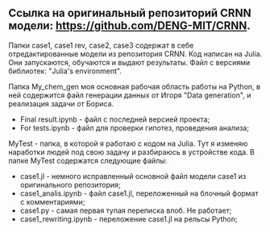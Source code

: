 Ссылка на оригинальный репозиторий CRNN модели: https://github.com/DENG-MIT/CRNN.
---
Папки case1, case1 rev, case2, case3 содержат в себе отредактированные модели из репозитория CRNN. Код написан на Julia. Они запускаются, обучаются и выдают результаты. Файл с версиями библиотек: "Julia's environment". 

Папка My_chem_gen моя основная рабочая область работы на Python, в ней содержится файл генерации данных от Игоря "Data generation", и реализация задачи от Бориса.
* Final result.ipynb - файл с последней версией проекта;
* For tests.ipynb - файл для проверки гипотез, проведения анализа;

MyTest - папка, в которой я работаю с кодом на Julia. Тут я изменяю наработки людей под свою задачу и разбираюсь в устройстве кода. В папке MyTest содержатся следующие файлы:
* case1.jl - немного исправленный основной файл модели case1 из оригинального репозитория;
* case1_analis.ipynb - файл case1.jl, переложенный на блочный формат с комментариями;
* case1.py - самая первая тупая переписка влоб. Не работает;
* case1_rewriting.ipynb - переложение case1.jl на рельсы Python;
